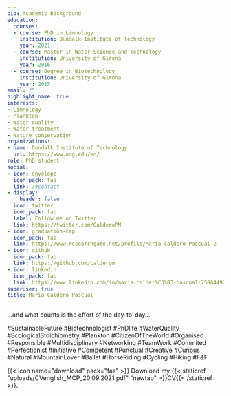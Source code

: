 ```yaml
---
bio: Academic Background
education:
  courses:
  - course: PhD in Limnology
    institution: Dundalk Institute of Technology
    year: 2021
  - course: Master in Water Science and Technology
    institution: University of Girona
    year: 2016
  - course: Degree in Biotechnology
    institution: University of Girona
    year: 2015
email: ""
highlight_name: true
interests:
- Limnology
- Plankton
- Water quality
- Water treatment
- Nature conservation
organizations:
- name: Dundalk Institute of Technology
  url: https://www.udg.edu/en/
role: PhD student
social:
- icon: envelope
  icon_pack: fas
  link: /#contact
- display:
    header: false
  icon: twitter
  icon_pack: fab
  label: Follow me on Twitter
  link: https://twitter.com/CalderoPM
- icon: graduation-cap
  icon_pack: fas
  link: https://www.researchgate.net/profile/Maria-Caldero-Pascual-2
- icon: github
  icon_pack: fab
  link: https://github.com/calderom 
- icon: linkedin
  icon_pack: fab
  link: https://www.linkedin.com/in/maria-calder%C3%B3-pascual-75864492/
superuser: true
title: Maria Calderó Pascual
---
```


...and what counts is the effort of the day-to-day...

#SustainableFuture #Biotechnologist #PhDlife #WaterQuality #EcologicalStoichiometry #Plankton #CitizenOfTheWorld #Organised #Responsible #Multidisciplinary #Networking #TeamWork #Commited #Perfectionist #Initiative #Competent #Punctual #Creative #Curious #Natural #MountainLover #Ballet #HorseRiding #Cycling #Hiking #F&F  

{{< icon name="download" pack="fas" >}} Download my {{< staticref "uploads/CVenglish_MCP_20.09.2021.pdf" "newtab" >}}CV{{< /staticref >}}.
